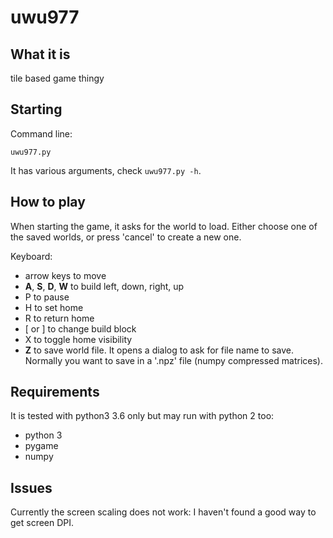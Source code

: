 # uwu977

## What it is

tile based game thingy

## Starting

Command line:

`uwu977.py`

It has various arguments, check `uwu977.py -h`.


## How to play

When starting the game, it asks for the world to load.  Either choose
one of the saved worlds, or press 'cancel' to create a new one.

Keyboard:

* arrow keys to move
* **A**, **S**, **D**, **W** to build left, down, right, up
* P to pause
* H to set home
* R to return home
* [ or ] to change build block
* X to toggle home visibility
* **Z** to save world file.  It opens a dialog to ask for file name to
  save.  Normally you want to save in a '.npz' file (numpy compressed
  matrices).


## Requirements

It is tested with python3 3.6 only but may run with python 2 too:

* python 3
* pygame
* numpy

## Issues

Currently the screen scaling does not work: I haven't found a good way
to get screen DPI.
